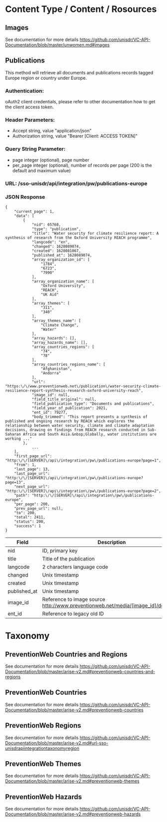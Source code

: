 # Content Type / Content / Rosources

## Images

See documentation for more details https://github.com/unisdr/VC-API-Documentation/blob/master/unwomen.md#images


## Publications

This method will retrieve all documents and publications records tagged Europe region or country under Europe.

### Authentication:

oAuth2 client credentials, please refer to other documentation how to get the client access token.

### Header Parameters:

* Accept string, value "application/json"
* Authorization string, value "Bearer [Client: ACCESS TOKEN]"

### Query String Parameter:

* page integer (optional), page number
* per_page integer (optional), number of records per page (200 is the default and maximum value)

### URL: /sso-unisdr/api/integration/pw/publications-europe

### JSON Response

```shell
{
	"current_page": 1,
	"data": [
		{
			"nid": 65768,
			"type": "publication",
			"title": "Water security for climate resilience report: A synthesis of research from the Oxford University REACH programme",
			"langcode": "en",
			"changed": 1628089074,
			"created": 1628081067,
			"published_at": 1628089074,
			"array_organization_id": [
				"1784",
				"6723",
				"7990"
			],
			"array_organization_name": [
				"Oxford University",
				"REACH",
				"UK Aid"
			],
			"array_themes": [
				"311",
				"340"
			],
			"array_themes_name": [
				"Climate Change",
				"Water"
			],
			"array_hazards": [],
			"array_hazards_name": [],
			"array_countries_regions": [
				"74",
				"78"
			],
			"array_countries_regions_name": [
				"Afghanistan",
				"Andorra"
			],
			"url": "https:\/\/www.preventionweb.net\/publication\/water-security-climate-resilience-report-synthesis-research-oxford-university-reach",
			"image_id": null,
			"field_title_original": null,
			"field_publication_type": "Documents and publications",
			"field_year_of_publication": 2021,
			"ent_id": 79277,
			"body_trimmed": "This report presents a synthesis of published and ongoing research by REACH which explores the relationship between water security, climate and climate adaptation decisions, drawing on findings from REACH research conducted in Sub-Saharan Africa and South Asia.&nbsp;Globally, water institutions are working ..."
		},
    		...
	],
	"first_page_url": "http:\/\/[SERVER]\/api\/integration\/pw\/publications-europe?page=1",
	"from": 1,
	"last_page": 13,
	"last_page_url": "http:\/\/[SERVER]\/api\/integration\/pw\/publications-europe?page=13",
	"next_page_url": "http:\/\/[SERVER]\/api\/integration\/pw\/publications-europe?page=2",
	"path": "http:\/\/[SERVER]\/api\/integration\/pw\/publications-europe",
	"per_page": 200,
	"prev_page_url": null,
	"to": 200,
	"total": 2411,
	"status": 200,
	"success": 1
}
```

| Field        	| Description                                                                      	| Type/Value       	|
|--------------	|----------------------------------------------------------------------------------	|------------------	|
| nid          	| ID, primary key                                                                     	| int           	|
| title        	| Title of the publication                                                         	| text             	|
| langcode     	| 2 characters language code                                                       	|                  	|
| changed      	| Unix timestamp                                                                   	| int              	|
| created      	| Unix timestamp                                                                   	|                  	|
| published_at 	| Unix timestamp                                                                   	|                  	|
| image_id     	| Reference to image source http://www.preventionweb.net/media/[image_id]/download 	| int              	|
| ent_id       	| Reference to legacy old ID                                                       	| int              	|

# Taxonomy

## PreventionWeb Countries and Regions

See documentation for more details https://github.com/unisdr/VC-API-Documentation/blob/master/arise-v2.md#preventionweb-countries-and-regions



## PreventionWeb Countries

See documentation for more details https://github.com/unisdr/VC-API-Documentation/blob/master/arise-v2.md#preventionweb-countries




## PreventionWeb Regions

See documentation for more details https://github.com/unisdr/VC-API-Documentation/blob/master/arise-v2.md#url-sso-unisdrapiintegrationtaxonomyregion



## PreventionWeb Themes

See documentation for more details https://github.com/unisdr/VC-API-Documentation/blob/master/arise-v2.md#preventionweb-themes


## PreventionWeb Hazards

See documentation for more details https://github.com/unisdr/VC-API-Documentation/blob/master/arise-v2.md#preventionweb-hazards

